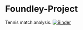# Foundley-Project
Tennis match analysis.
[![Binder](https://mybinder.org/badge_logo.svg)](https://mybinder.org/v2/gh/m-grbic/Tennis-And-Data-Science-Foundley-Project/HEAD)
